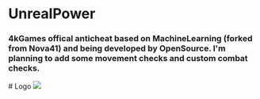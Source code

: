 # UnrealPower
<h3>4kGames offical anticheat based on MachineLearning (forked from Nova41) and being developed by OpenSource. I'm planning to add some movement checks and custom combat checks.</h3>
# Logo
<img src="https://i.imgur.com/rkQpXPI.png">
